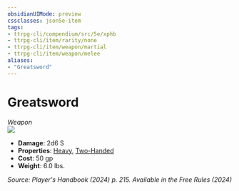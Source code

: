 ```yaml
---
obsidianUIMode: preview
cssclasses: json5e-item
tags:
- ttrpg-cli/compendium/src/5e/xphb
- ttrpg-cli/item/rarity/none
- ttrpg-cli/item/weapon/martial
- ttrpg-cli/item/weapon/melee
aliases: 
- "Greatsword"
---
```

# Greatsword
*Weapon*  
![](3-Mechanics/CLI/items/img/greatsword.webp#right)

- **Damage**: 2d6 S
- **Properties**: [Heavy](3-Mechanics/CLI/rules/item-properties.md#Heavy), [Two-Handed](3-Mechanics/CLI/rules/item-properties.md#Two-Handed)
- **Cost**: 50 gp
- **Weight**: 6.0 lbs.

*Source: Player's Handbook (2024) p. 215. Available in the Free Rules (2024)*